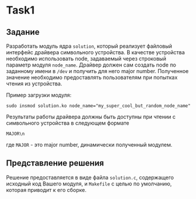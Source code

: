 # Task1

## Задание

Разработать модуль ядра `solution`, который реализует файловый интерфейс драйвера символьного устройства. В качестве 
устройства необходимо использовать node, задаваемый через строковый параметр модуля `node_name`. Драйвер должен сам 
создать node по заданному имени в `/dev` и получить для него major number. Полученное значение необходимо 
предоставлять пользователям при попытках чтения из устройства.

Пример загрузки модуля:
```shell script
sudo insmod solution.ko node_name="my_super_cool_but_random_node_name"
```

Результаты работы драйвера должны быть доступны при чтении с символьного устройства в следующем формате
```
MAJOR\n
```
где `MAJOR` - это major number, динамически полученный модулем.

## Представление решения

Решение предоставляется в виде файла `solution.c`, содержащего исходный код Вашего модуля, и `Makefile` с целью по 
умолчанию, которая приводит к его сборке.
